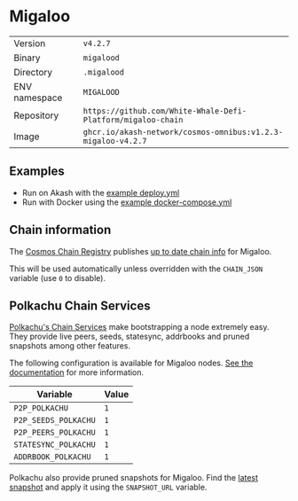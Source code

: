 # Migaloo

| | |
|---|---|
|Version|`v4.2.7`|
|Binary|`migalood`|
|Directory|`.migalood`|
|ENV namespace|`MIGALOOD`|
|Repository|`https://github.com/White-Whale-Defi-Platform/migaloo-chain`|
|Image|`ghcr.io/akash-network/cosmos-omnibus:v1.2.3-migaloo-v4.2.7`|

## Examples

- Run on Akash with the [example deploy.yml](./deploy.yml)
- Run with Docker using the [example docker-compose.yml](./docker-compose.yml)

## Chain information

The [Cosmos Chain Registry](https://github.com/cosmos/chain-registry) publishes [up to date chain info](https://raw.githubusercontent.com/cosmos/chain-registry/master/migaloo/chain.json) for Migaloo.

This will be used automatically unless overridden with the `CHAIN_JSON` variable (use `0` to disable).

## Polkachu Chain Services

[Polkachu's Chain Services](https://www.polkachu.com/) make bootstrapping a node extremely easy. They provide live peers, seeds, statesync, addrbooks and pruned snapshots among other features.

The following configuration is available for Migaloo nodes. [See the documentation](../README.md#polkachu-services) for more information.

|Variable|Value|
|---|---|
|`P2P_POLKACHU`|`1`|
|`P2P_SEEDS_POLKACHU`|`1`|
|`P2P_PEERS_POLKACHU`|`1`|
|`STATESYNC_POLKACHU`|`1`|
|`ADDRBOOK_POLKACHU`|`1`|

Polkachu also provide pruned snapshots for Migaloo. Find the [latest snapshot](https://polkachu.com/tendermint_snapshots/akash) and apply it using the `SNAPSHOT_URL` variable.
